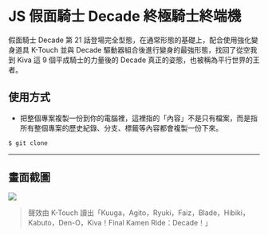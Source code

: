 # JS 假面騎士 Decade 終極騎士終端機

假面騎士 Decade 第 21 話登場完全型態，在通常形態的基礎上，配合使用強化變身道具 K-Touch 並與 Decade 驅動器組合後進行變身的最強形態，找回了從空我到 Kiva 這 9 個平成騎士的力量後的 Decade 真正的姿態，也被稱為平行世界的王者。

## 使用方式
- 把整個專案複製一份到你的電腦裡，這裡指的「內容」不是只有檔案，而是指所有整個專案的歷史紀錄、分支、標籤等內容都會複製一份下來。
```sh
$ git clone
```

----

## 畫面截圖
![](https://i.imgur.com/nVccyXT.gif)
> 聲效由 K-Touch 讀出「Kuuga，Agito，Ryuki，Faiz，Blade，Hibiki，Kabuto，Den-O，Kiva！Final Kamen Ride：Decade！」
